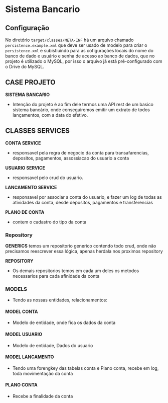 # Sistema Bancario


## Configuração
No  diretório `target/classes/META-INF` há um arquivo chamado `persistence.example.xml` que deve ser usado de modelo para criar o `persistence.xml` e subistiuíndo para as cofigurações locais do nome do banco de dado e usuário e senha de acesso ao banco de dados, que no projeto é utilizado o MySQL, por isso o arquivo já está pré-configurado com o Drive do MySQL.

## CASE PROJETO 

**SISTEMA BANCARIO**

* Intenção do projeto é ao fim dele termos uma API rest de um basico sistema bancário, onde conseguiremos emitir um extrato de todos lançamentos, com a data do efetivo. 

## CLASSES SERVICES 

**CONTA SERVICE**
* responsavel pela regra de negocio da conta para transafarencias, depositos, pagamentos, assossiacao do usuario a conta

**USUARIO SERVICE**
* responsavel pelo crud do usuario. 

**LANCAMENTO SERVICE**
* responsavel por associar a conta do usuario, e fazer um log de todas as atividades da conta, desde depositos, pagamentos e transferencias 

**PLANO DE CONTA**
* contem o cadastro do tipo da conta


### Repository

**GENERICS**
temos um repositorio generico contendo todo crud, onde não precisamos reescrever essa lógica, apenas herdala nos proximos repository

**REPOSITORY**
* Os demais repositorios temos em cada um deles os metodos necessarios para cada afinidade da conta


### MODELS
* Tendo as nossas entidades, relacionamentos: 

#### MODEL CONTA
* Modelo de entidade, onde fica os dados da conta

#### MODEL USUARIO
* Modelo de entidade, Dados do usuario 

#### MODEL LANCAMENTO
* Tendo uma forengkey das tabelas conta e Plano conta, recebe em log, toda movimentação da conta

#### PLANO CONTA
* Recebe a finalidade da conta  
